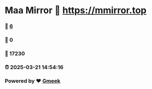 # Maa Mirror :link: https://mmirror.top 
### :page_facing_up: [6](https://mmirror.top/tag.html) 
### :speech_balloon: 0 
### :hibiscus: 17230 
### :alarm_clock: 2025-03-21 14:54:16 
### Powered by :heart: [Gmeek](https://github.com/Meekdai/Gmeek)
